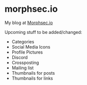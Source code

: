 # morphsec.io

My blog at [Morphsec.io](https://morphsec.io)

Upcoming stuff to be added/changed:

- Categories
- Social Media Icons
- Profile Pictures
- Discord
- Crossposting
- Mailing list
- Thumbnails for posts
- Thumbnails for links